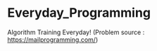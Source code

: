 # Everyday_Programming
Algorithm Training Everyday! (Problem source : https://mailprogramming.com/)
